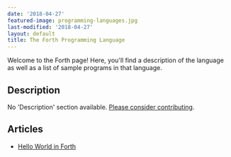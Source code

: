 ```yaml
---
date: '2018-04-27'
featured-image: programming-languages.jpg
last-modified: '2018-04-27'
layout: default
title: The Forth Programming Language
---
```


Welcome to the Forth page! Here, you'll find a description of the language as well as a list of sample programs in that language.

## Description

No 'Description' section available. [Please consider contributing](https://github.com/TheRenegadeCoder/sample-programs-website).

## Articles

- [Hello World in Forth](https://sampleprograms.io/projects/hello-world/forth)